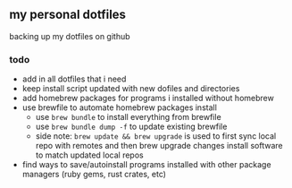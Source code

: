 ## my personal dotfiles

backing up my dotfiles on github

### todo

* add in all dotfiles that i need
* keep install script updated with new dofiles and directories
* add homebrew packages for programs i installed without homebrew
* use brewfile to automate homebrew packages install
    * use `brew bundle` to install everything from brewfile
    * use `brew bundle dump -f` to update existing brewfile
    * side note: `brew update && brew upgrade` is used to first sync local repo with remotes and then brew upgrade changes install software to match updated local repos 
* find ways to save/autoinstall programs installed with other package managers (ruby gems, rust crates, etc)

